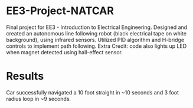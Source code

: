 # EE3-Project-NATCAR
Final project for EE3 - Introduction to Electrical Engineering. Designed and created an autonomous line following robot (black electrical tape on white background), using infrared sensors. Utilized PID algorithm and H-bridge controls to implement path following. Extra Credit: code also lights up LED when magnet detected using hall-effect sensor. 
# Results
Car successfully navigated a 10 foot straight in ~10 seconds and 3 foot radius loop in ~9 seconds.

